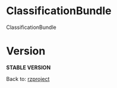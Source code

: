 ClassificationBundle
====================

ClassificationBundle

Version
=======

**STABLE VERSION**

Back to: [rzproject](http://rzproject.github.io)